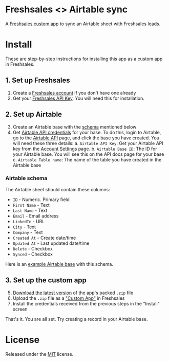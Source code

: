 # Freshsales <> Airtable sync

A [Freshsales custom app][_customapp] to sync an Airtable sheet with Freshsales leads.

# Install

These are step-by-step instructions for installing this app as a custom app in Freshsales.

## 1. Set up Freshsales

1. Create a [Freshsales account][_fs] if you don't have one already
2. Get your [Freshsales API Key][_fsapi]. You will need this for installation.

## 2. Set up Airtable

3. Create an Airtable base with the [schema][_schema] mentioned below
4. Get [Airtable API credentials][_airtableapi] for your base. To do this, login to Airtable, go to the [Airtable API][_airtableapi] page, and click the base you have created. You will need these three details:
  a. `Airtable API Key`: Get your Airtable API key from the [Account Settings][_airtableaccount] page.
  b. `Airtable Base ID`: The ID for your Airtable base. You will see this on the API docs page for your base
  c. `Airtable Table name`: The name of the table you have created in the Airtable base

### Airtable schema

The Airtable sheet should contain these columns:

 - `ID` - Numeric. Primary field
 - `First Name` - Text
 - `Last Name` - Text
 - `Email` - Email address
 - `LinkedIn` - URL
 - `City` - Text
 - `Company` - Text
 - `Created At` - Create date/time
 - `Updated At` - Last updated date/time
 - `Delete` - Checkbox
 - `Synced` - Checkbox

Here is an [example Airtable base][_base] with this schema.

## 3. Set up the custom app

5. [Download the latest version][_release] of the app's packed `.zip` file
6. Upload the `.zip` file as a ["Custom App"][_customapp] in Freshsales
7. Install the credentials received from the previous steps in the "Install" screen

That's it. You are all set. Try creating a record in your Airtable base.

# License

Released under the [MIT](LICENSE) license.

[_fs]: https://freshsales.io
[_fsapi]: https://support.freshsales.io/support/solutions/articles/220099-how-to-find-my-api-key
[_schema]: #airtable-schema
[_airtableapi]: https://airtable.com/api
[_airtableaccount]: https://airtable.com/account
[_release]: https://github.com/kaustavdm/freshsales-airtable/releases/download/v0.1.0/freshsales-airtable.zip
[_customapp]: https://developer.freshsales.io/docs/custom-apps/
[_base]: https://airtable.com/shrScfEcJP2MEfc4s/tbl0awCqKktPtAMd3